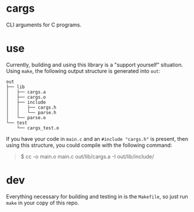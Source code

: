 # cargs

CLI arguments for C programs.

# use

Currently, building and using this library is a "support yourself" situation.
Using `make`, the following output structure is generated into `out`:

```
out
├── lib
│   ├── cargs.a
│   ├── cargs.o
│   ├── include
│   │   ├── cargs.h
│   │   └── parse.h
│   └── parse.o
└── test
    └── cargs_test.o
```

If you have your code in `main.c` and an `#include "cargs.h"` is present, then
using this structure, you could compile with the following command:

>$ cc -o main.o main.c out/lib/cargs.a -I out/lib/include/


# dev

Everything necessary for building and testing in is the `Makefile`, so just 
run `make` in your copy of this repo.
